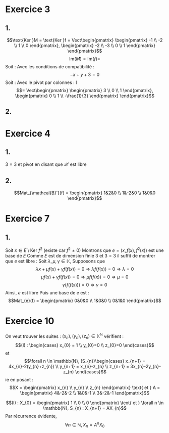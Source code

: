 # Exercice 3 
## 1. 
$$\text{Ker }M = \text{Ker }f = Vect\begin{pmatrix}
\begin{pmatrix}
-1 \\
-2 \\
1 \\
0
\end{pmatrix}, \begin{pmatrix}
-2 \\
-3 \\
0 \\
1
\end{pmatrix}
\end{pmatrix}$$
$$\mathrm{Im}(M) = \mathrm{Im}(f) = $$
Soit : 
Avec les conditions de compatibilité : 
$$-x+y+3=0$$
Soit : 
	Avec le pivot par colonnes : l
$$= Vect\begin{pmatrix}
\begin{pmatrix}
3 \\
0 \\
1
\end{pmatrix}, \begin{pmatrix}
0 \\
1 \\
-\frac{1}{3}
\end{pmatrix}
\end{pmatrix}$$
## 2. 


# Exercice 4
## 1. 
$3=3$ et pivot en disant que $\mathcal{B}'$ est libre

## 2.
$$Mat_{\mathcal{B}'}(f) = \begin{pmatrix}
1&2&0 \\
1&-2&0 \\
1&0&0
\end{pmatrix}$$

# Exercice 7
## 1.
Soit $x \in E \setminus \text{Ker }f ^{2}$ (existe car $f^{2}\neq 0$)
Montrons que $e = (x, f(x), f^{2}(x))$ est une base de $E$
Comme $E$ est de dimension finie $3$ et $3=3$
il suffit de montrer que $e$ est libre :
Soit $\lambda, \mu, \gamma \in \mathbb{K}$, 
Supposons que 
$$\lambda x + \mu f(x) + \gamma f(f(x))=0 \Rightarrow \lambda f(f(x)) = 0 \Rightarrow \lambda = 0$$
$$\mu f(x) + \gamma f(f(x)) = 0 \Rightarrow \mu f(f(x))  = 0 \Rightarrow \mu = 0$$
$$\gamma(f(f(x))) = 0 \Rightarrow \gamma = 0$$
Ainsi, $e$ est libre
Puis une base de $e$ est : 
$$Mat_{e}(f) = \begin{pmatrix}
0&0&0 \\
1&0&0 \\
0&1&0
\end{pmatrix}$$

# Exercice 10
On veut trouver les suites : $(x_{n}), (y_{n}), (z_{n}) \in \mathbb{K}^{\mathbb{N}}$ vérifient : 
$$(I) : \begin{cases}
x_{0} = 1 \\
y_{0}=0 \\
z_{0}=0
\end{cases}$$
et
$$\forall n \in \mathbb{N}, (S_{n})\begin{cases}
x_{n+1} = 4x_{n}-2(y_{n}+z_{n}) \\
y_{n+1} = x_{n}-z_{n} \\
z_{n+1} = 3x_{n}-2y_{n}-z_{n}
\end{cases}$$
ie en posant : 
$$X = \begin{pmatrix}
x_{n} \\
y_{n} \\
z_{n}
\end{pmatrix} \text{ et } A = \begin{pmatrix}
4&-2&-2 \\
1&0&-1 \\
3&-2&-1
\end{pmatrix}$$

$$(I) : X_{0} = \begin{pmatrix}
1 \\
0 \\
0
\end{pmatrix} \text{ et } \forall n \in \mathbb{N}, S_{n} : X_{n+1} = AX_{n}$$
Par récurrence évidente, 
$$\forall n \in \mathbb{N}, X_{n} = A^{n}X_{0}$$

